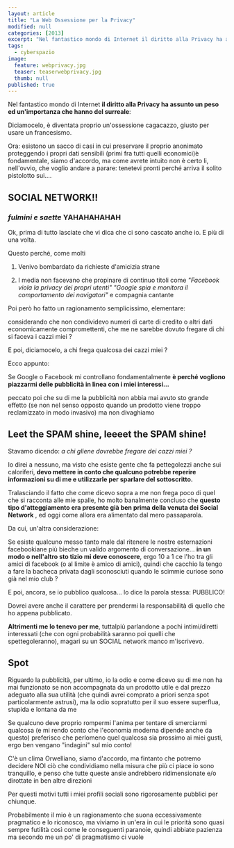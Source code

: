 ```yaml
---
layout: article
title: "La Web Ossessione per la Privacy"
modified: null
categories: [2013]
excerpt: "Nel fantastico mondo di Internet il diritto alla Privacy ha assunto un peso ed un'importanza che hanno del surreale**: ..."
tags:
  - cyberspazio
image: 
  feature: webprivacy.jpg
  teaser: teaserwebprivacy.jpg
  thumb: null
published: true
---
```


Nel fantastico mondo di Internet **il diritto alla Privacy ha assunto un peso ed un'importanza che hanno del surreale**: 

Diciamocelo, è diventata proprio un'ossessione cagacazzo, giusto per usare un francesismo.

Ora: esistono un sacco di casi in cui preservare il proprio anonimato proteggendo i propri dati sensibili (primi fra tutti quelli economici)è fondamentale, siamo d'accordo, ma come avrete intuito non è certo li, nell'ovvio, che voglio andare a parare: tenetevi pronti perché arriva il solito pistolotto sui....

## SOCIAL NETWORK!! 

### *fulmini e saette* YAHAHAHAHAH

Ok, prima di tutto lasciate che vi dica che ci sono cascato anche io. E più di una volta. 

Questo perché, come molti

1. Venivo bombardato da richieste d'amicizia strane

2. I media non facevano che propinare di continuo titoli come _"Facebook viola la privacy dei propri utenti" "Google spia e monitora il comportamento dei navigatori"_ e compagnia cantante

Poi però ho fatto un ragionamento semplicissimo, elementare:

considerando che non condividevo numeri di carte di credito o altri dati economicamente compromettenti, che me ne sarebbe dovuto fregare di chi si faceva i cazzi miei ? 

E poi, diciamocelo, a chi frega qualcosa dei cazzi miei ?

Ecco appunto: 

Se Google o Facebook mi controllano fondamentalmente **è perché vogliono piazzarmi delle pubblicità in linea con i miei interessi...**

peccato poi che su di me la pubblicità non abbia mai avuto sto grande effetto (se non nel senso opposto quando un prodotto viene troppo reclamizzato in modo invasivo) ma non divaghiamo

## Leet the SPAM shine, leeeet the SPAM shine!

Stavamo dicendo: _a chi gliene dovrebbe fregare dei cazzi miei ?_ 

Io direi a nessuno, ma visto che esiste gente che fa pettegolezzi anche sui caloriferi, **devo mettere in conto che qualcuno potrebbe reperire informazioni su di me e utilizzarle per sparlare del sottoscritto.**

Tralasciando il fatto che come dicevo sopra a me non frega poco di quel che si racconta alle mie spalle, ho molto banalmente concluso che **questo tipo d'atteggiamento era presente già ben prima della venuta dei Social Network** , ed oggi come allora era alimentato dal mero passaparola. 

Da cui, un'altra considerazione: 

Se esiste qualcuno messo tanto male dal ritenere le nostre esternazioni facebookiane più bieche un valido argomento di conversazione... **in un modo o nell'altro sto tizio mi deve conoscere**, ergo 10 a 1 ce l'ho tra gli amici di facebook (o al limite è amico di amici), quindi che cacchio la tengo a fare la bacheca privata dagli sconosciuti quando le scimmie curiose sono già nel mio club ?

E poi, ancora, se io pubblico qualcosa... lo dice la parola stessa: PUBBLICO!

Dovrei avere anche il carattere per prendermi la responsabilità di quello che ho appena pubblicato.

**Altrimenti me lo tenevo per me**, tuttalpiù parlandone a pochi intimi/diretti interessati (che con ogni probabilità saranno poi quelli che spettegoleranno), magari su un SOCIAL network manco m'iscrivevo.

## Spot

Riguardo la pubblicità, per ultimo, io la odio e come dicevo su di me non ha mai funzionato se non accompagnata da un prodotto utile e dal prezzo adeguato alla sua utilità (che quindi avrei comprato a priori senza spot particolarmente astrusi), ma la odio sopratutto per il suo essere superflua, stupida e lontana da me

Se qualcuno deve proprio rompermi l'anima per tentare di smerciarmi qualcosa (e mi rendo conto che l'economia moderna dipende anche da questo) preferisco che perlomeno quel qualcosa sia prossimo ai miei gusti, ergo ben vengano "indagini" sul mio conto!

C'è un clima Orwelliano, siamo d'accordo, ma fintanto che potremo decidere NOI ciò che condividiamo nella misura che più ci piace io sono tranquillo, e penso che tutte queste ansie andrebbero ridimensionate e/o dirottate in ben altre direzioni 

Per questi motivi tutti i miei profili sociali sono rigorosamente pubblici per chiunque.

Probabilmente il mio è un ragionamento che suona eccessivamente pragmatico e lo riconosco, ma viviamo in un'era in cui le priorità sono quasi sempre futilità così come le conseguenti paranoie, quindi abbiate pazienza ma secondo me un po' di pragmatismo ci vuole